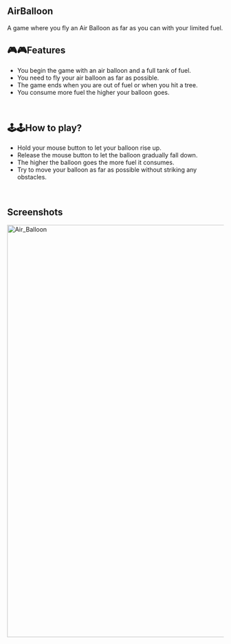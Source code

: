 
## AirBalloon
A game where you fly an Air Balloon as far as you can with your limited fuel.


## 🎮🎮Features
- You begin the game with an air balloon and a full tank of fuel. <br>
- You need to fly your air balloon as far as possible. <br>
- The game ends when you are out of fuel or when you hit a tree. <br>
- You consume more fuel the higher your balloon goes. <br>

<br>

## 🕹️🕹️How to play? 
<!-- add the steps how to play games -->
- Hold your mouse button to let your balloon rise up. <br>
- Release the mouse button to let the balloon gradually fall down. <br>
- The higher the balloon goes the more fuel it consumes. <br>
- Try to move your balloon as far as possible without striking any obstacles. <br>

<br>


## Screenshots

<img width="960" alt="Air_Balloon" src="https://github.com/VSatwika/Games-and-Go/assets/112561024/c552c09d-6c39-46c7-8df0-5ed49c427154">
